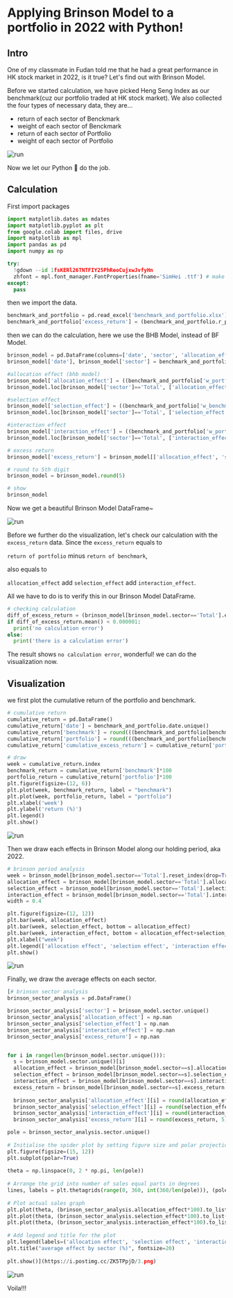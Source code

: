 # Applying Brinson Model to a portfolio in 2022 with Python!

## Intro
One of my classmate in Fudan told me that he had a great performance in HK stock market in 2022, is it true?
Let's find out with Brinson Model.

Before we started calculation, we have picked Heng Seng Index as our benchmark(cuz our portfolio traded at HK stock market).
We also collected the four types of necessary data, they are...

- return of each sector of Benckmark
- weight of each sector of Benckmark
- return of each sector of Portfolio
- weight of each sector of Portfolio

![run](https://i.postimg.cc/44Pm6Jvw/2023-01-09-1-40-18.png)

Now we let our Python 🐍 do the job.

## Calculation

First import packages

```python
import matplotlib.dates as mdates
import matplotlib.pyplot as plt
from google.colab import files, drive
import matplotlib as mpl
import pandas as pd
import numpy as np

try:
  !gdown --id 1fsKERl26TNTFIY25PhReoCujxwJvfyHn
  zhfont = mpl.font_manager.FontProperties(fname='SimHei .ttf') # make mpl show chinese
except:
  pass
```

then we import the data.

```python
benchmark_and_portfolio = pd.read_excel('benchmark_and_portfolio.xlsx')
benchmark_and_portfolio['excess_return'] = (benchmark_and_portfolio.r_portfolio - benchmark_and_portfolio.r_benchmark).round(5)
```

then we can do the calculation, here we use the BHB Model, instead of BF Model.

```python
brinson_model = pd.DataFrame(columns=['date', 'sector', 'allocation_effect', 'selection_effect', 'interaction_effect', 'excess_return'])
brinson_model['date'], brinson_model['sector'] = benchmark_and_portfolio['date'], benchmark_and_portfolio['sector']

#allocation effect (bhb model)
brinson_model['allocation_effect'] = ((benchmark_and_portfolio['w_portfolio']-benchmark_and_portfolio['w_benchmark'])*(benchmark_and_portfolio['r_benchmark']))
brinson_model.loc[brinson_model['sector']=='Total', ['allocation_effect']] = brinson_model[brinson_model['sector']!='Total'].groupby('date').sum(['allocation_effect']).reset_index()['allocation_effect'].to_list()

#selection effect
brinson_model['selection_effect'] = ((benchmark_and_portfolio['w_benchmark'])*(benchmark_and_portfolio['r_portfolio']-benchmark_and_portfolio['r_benchmark']))
brinson_model.loc[brinson_model['sector']=='Total', ['selection_effect']] = brinson_model[brinson_model['sector']!='Total'].groupby('date').sum(['selection_effect']).reset_index()['selection_effect'].to_list()

#interaction effect
brinson_model['interaction_effect'] = ((benchmark_and_portfolio['w_portfolio']-benchmark_and_portfolio['w_benchmark'])*(benchmark_and_portfolio['r_portfolio']-benchmark_and_portfolio['r_benchmark']))
brinson_model.loc[brinson_model['sector']=='Total', ['interaction_effect']] = brinson_model[brinson_model['sector']!='Total'].groupby('date').sum(['interaction_effect']).reset_index()['interaction_effect'].to_list()

# excess return
brinson_model['excess_return'] = brinson_model[['allocation_effect', 'selection_effect', 'interaction_effect']].sum(axis=1)

# round to 5th digit
brinson_model = brinson_model.round(5)

# show
brinson_model
```

Now we get a beautiful Brinson Model DataFrame~

![run](https://i.postimg.cc/Hn3LttfB/2023-01-09-1-55-30.png)

Before we further do the visualization, let's check our calculation with the `excess_return` data. Since the `excess_return` equals to 

`return of portfolio` minus `return of benchmark`,

also equals to 

`allocation_effect` add `selection_effect` add `interaction_effect`.

All we have to do is to verify this in our Brinson Model DataFrame.

```python
# checking calculation
diff_of_excess_return = (brinson_model[brinson_model.sector=='Total'].excess_return - benchmark_and_portfolio[benchmark_and_portfolio.sector=='Total'].excess_return)
if diff_of_excess_return.mean() < 0.000001:
  print('no calculation error')
else:
  print('there is a calculation error')
```

The result shows `no calculation error`, wonderful! we can do the visualization now.

## Visualization

we first plot the cumulative return of the portfolio and benchmark.

```python
# cumulative return
cumulative_return = pd.DataFrame()
cumulative_return['date'] = benchmark_and_portfolio.date.unique()
cumulative_return['benchmark'] = round(((benchmark_and_portfolio[benchmark_and_portfolio.sector=='Total'].r_benchmark.reset_index(drop=True)+1).cumprod()-1),5).to_list()
cumulative_return['portfolio'] = round(((benchmark_and_portfolio[benchmark_and_portfolio.sector=='Total'].r_portfolio.reset_index(drop=True)+1).cumprod()-1),5).to_list()
cumulative_return['cumulative_excess_return'] = cumulative_return['portfolio'] - cumulative_return['benchmark']

# draw
week = cumulative_return.index
benchmark_return = cumulative_return['benchmark']*100
portfolio_return = cumulative_return['portfolio']*100
plt.figure(figsize=(12, 6))
plt.plot(week, benchmark_return, label = "benchmark")
plt.plot(week, portfolio_return, label = "portfolio")
plt.xlabel('week')
plt.ylabel('return (%)')
plt.legend()
plt.show()
```
![run](https://i.postimg.cc/VkPCL7zb/image.png)

Then we draw each effects in Brinson Model along our holding period, aka 2022.

```python
# brinson period analysis
week = brinson_model[brinson_model.sector=='Total'].reset_index(drop=True).index
allocation_effect = brinson_model[brinson_model.sector=='Total'].allocation_effect
selection_effect = brinson_model[brinson_model.sector=='Total'].selection_effect
interaction_effect = brinson_model[brinson_model.sector=='Total'].interaction_effect
width = 0.4

plt.figure(figsize=(12, 12))
plt.bar(week, allocation_effect)
plt.bar(week, selection_effect, bottom = allocation_effect)
plt.bar(week, interaction_effect, bottom = allocation_effect+selection_effect)
plt.xlabel("week")
plt.legend(['allocation effect', 'selection effect', 'interaction effect'])
plt.show()
```

![run](https://i.postimg.cc/5tTHTpK0/2.png)

Finally, we draw the average effects on each sector.

```python
[# brinson sector analysis
brinson_sector_analysis = pd.DataFrame()

brinson_sector_analysis['sector'] = brinson_model.sector.unique()
brinson_sector_analysis['allocation_effect'] = np.nan
brinson_sector_analysis['selection_effect'] = np.nan
brinson_sector_analysis['interaction_effect'] = np.nan
brinson_sector_analysis['excess_return'] = np.nan


for i in range(len(brinson_model.sector.unique())):
  s = brinson_model.sector.unique()[i]
  allocation_effect = brinson_model[brinson_model.sector==s].allocation_effect.mean()
  selection_effect = brinson_model[brinson_model.sector==s].selection_effect.mean()
  interaction_effect = brinson_model[brinson_model.sector==s].interaction_effect.mean()
  excess_return = brinson_model[brinson_model.sector==s].excess_return.mean()
  
  brinson_sector_analysis['allocation_effect'][i] = round(allocation_effect,5)
  brinson_sector_analysis['selection_effect'][i] = round(selection_effect,5)
  brinson_sector_analysis['interaction_effect'][i] = round(interaction_effect, 5)
  brinson_sector_analysis['excess_return'][i] = round(excess_return, 5)

pole = brinson_sector_analysis.sector.unique()
 
# Initialise the spider plot by setting figure size and polar projection
plt.figure(figsize=(15, 12))
plt.subplot(polar=True)
 
theta = np.linspace(0, 2 * np.pi, len(pole))
 
# Arrange the grid into number of sales equal parts in degrees
lines, labels = plt.thetagrids(range(0, 360, int(360/len(pole))), (pole), fontproperties=zhfont, fontsize=15)
 
# Plot actual sales graph
plt.plot(theta, (brinson_sector_analysis.allocation_effect*100).to_list())
plt.plot(theta, (brinson_sector_analysis.selection_effect*100).to_list())
plt.plot(theta, (brinson_sector_analysis.interaction_effect*100).to_list())
 
# Add legend and title for the plot
plt.legend(labels=('allocation effect', 'selection effect', 'interaction effect'), loc=0, fontsize=8)
plt.title("average effect by sector (%)", fontsize=20)
 
plt.show()](https://i.postimg.cc/ZK5TPpjD/3.png)
```

![run](https://i.postimg.cc/ZK5TPpjD/3.png)

Voila!!!



